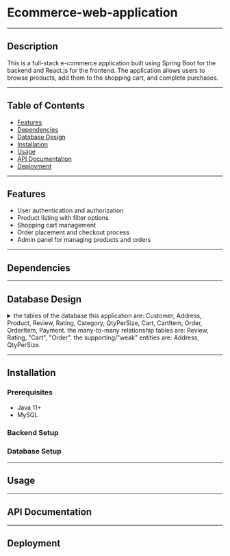 # Ecommerce-web-application

---

## Description
This is a full-stack e-commerce application built using Spring Boot for the backend and React.js for the frontend. The application allows users to browse products, add them to the shopping cart, and complete purchases.

---

## Table of Contents
- [Features](#features)
- [Dependencies](#dependencies)
- [Database Design](#Database-Design)
- [Installation](#installation)
- [Usage](#usage)
- [API Documentation](#API-Documentation)
- [Deployment](#deployment)

---

## Features
- User authentication and authorization
- Product listing with filter options
- Shopping cart management
- Order placement and checkout process
- Admin panel for managing products and orders

---

## Dependencies

---

## Database Design
<details>
  <summary>
    the tables of the database this application are: Customer, Address, Product, Review, Rating, Category, QtyPerSize, Cart, CartItem, Order, OrderItem, Payment.
    the many-to-many relationship tables are: Review, Rating, "Cart", "Order".
    the supporting/"weak" entities are: Address, QtyPerSize.
  </summary>

  - relationships:
    - Customer:
      - has one-to-many relationship with Cart
      - has one-to-many relationship with Order
      - has one-to-many relationship with Payment
      - has one-to-many relationship with Address
    - Address:
      - has many-to-one relationship with Customer
    - Product:
      - has many-to-many relationship with Cart
      - has many-to-many relationship with Order
      - has many-to-many relationship with Review
      - has many-to-many relationship with Rating
      - has many-to-one relationship with Category
      - has one-to-one (or can be one-to-many) relationship with QtyPerSize
    - Review:
      - has many-to-one relationship with Product
      - has many-to-one relationship with Customer
    - Rating:
      - has many-to-one relationship with Product
      - has many-to-one relationship with Customer
    - Category:
      - has one-to-many relationship with Product
    - QtyPerSize:
      - has one-to-one (or can be many-to-one) relationship with Product
    - Cart:
      - has many-to-one relationship with Customer
      - has one-to-many relationship with CartItem
    - CartItem:
      - has one-to-one relationship with Product
      - has many-to-one relationship with Cart
    - Order:
      - has many-to-one relationship with Customer
      - has one-to-many relationship with OrderItem
    - OrderItem:
      - has one-to-one relationship with Product
      - has many-to-one relationship with Order
    - Payment:
      - has many-to-one relationship with Customer

  - association of the database tables with their functionsalities/features in the application:
    - Product:
      - to display store products (along with filteration)
    - Customer:
      - for authentication
    - Address:
      - for payment process
    - Review:
      - for products reviews
    - Rating:
      - for products ratings
    - Category:
      - for product filteration
    - QtyPerSize:
      - to check the stock status of the product
    - Cart and CartItem:
      - for checkout process
    - Order and OrderItem:
      - for ordering process
    - Payment:
      - to complete customer's payment process
</details>

---

## Installation


### Prerequisites
- Java 11+
- MySQL


### Backend Setup


### Database Setup

---

## Usage

---

## API Documentation

---

## Deployment
